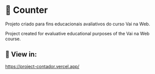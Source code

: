 # 💠 Counter

 <p> Projeto criado para fins educacionais avaliativos do curso Vai na Web.</p>
 <p> Project created for evaluative educational purposes of the Vai na Web course.</p>
 
 ## 💠 View in:
 https://project-contador.vercel.app/
